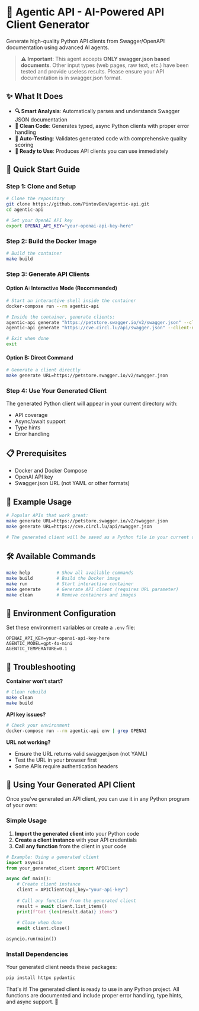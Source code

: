 # 🤖 Agentic API - AI-Powered API Client Generator

Generate high-quality Python API clients from Swagger/OpenAPI documentation using advanced AI agents.

> **⚠️ Important**: This agent accepts **ONLY swagger.json based documents**. Other input types (web pages, raw text, etc.) have been tested and provide useless results. Please ensure your API documentation is in swagger.json format.

## ✨ What It Does

- **🔍 Smart Analysis**: Automatically parses and understands Swagger JSON documentation
- **🐍 Clean Code**: Generates typed, async Python clients with proper error handling
- **🧪 Auto-Testing**: Validates generated code with comprehensive quality scoring
- **🚀 Ready to Use**: Produces API clients you can use immediately

## 🚀 Quick Start Guide

### Step 1: Clone and Setup

```bash
# Clone the repository
git clone https://github.com/PintovBen/agentic-api.git
cd agentic-api

# Set your OpenAI API key
export OPENAI_API_KEY="your-openai-api-key-here"
```

### Step 2: Build the Docker Image

```bash
# Build the container
make build
```

### Step 3: Generate API Clients

#### Option A: Interactive Mode (Recommended)
```bash
# Start an interactive shell inside the container
docker-compose run --rm agentic-api

# Inside the container, generate clients:
agentic-api generate "https://petstore.swagger.io/v2/swagger.json" --client-name "<CLIENT_NAME>"
agentic-api generate "https://cve.circl.lu/api/swagger.json" --client-name "<CLIENT_NAME>"

# Exit when done
exit
```

#### Option B: Direct Command
```bash
# Generate a client directly
make generate URL=https://petstore.swagger.io/v2/swagger.json
```

### Step 4: Use Your Generated Client

The generated Python client will appear in your current directory with:
- API coverage
- Async/await support  
- Type hints
- Error handling

## 📋 Prerequisites

- Docker and Docker Compose
- OpenAI API key
- Swagger.json URL (not YAML or other formats)

## 🎯 Example Usage

```bash
# Popular APIs that work great:
make generate URL=https://petstore.swagger.io/v2/swagger.json
make generate URL=https://cve.circl.lu/api/swagger.json 

# The generated client will be saved as a Python file in your current directory
```

## 🛠️ Available Commands

```bash
make help          # Show all available commands
make build         # Build the Docker image  
make run           # Start interactive container
make generate      # Generate API client (requires URL parameter)
make clean         # Remove containers and images
```

## 🔧 Environment Configuration

Set these environment variables or create a `.env` file:

```env
OPENAI_API_KEY=your-openai-api-key-here
AGENTIC_MODEL=gpt-4o-mini
AGENTIC_TEMPERATURE=0.1
```

## 🐛 Troubleshooting

**Container won't start?**
```bash
# Clean rebuild
make clean
make build
```

**API key issues?**
```bash
# Check your environment
docker-compose run --rm agentic-api env | grep OPENAI
```

**URL not working?**
- Ensure the URL returns valid swagger.json (not YAML)
- Test the URL in your browser first
- Some APIs require authentication headers

## 🎯 Using Your Generated API Client

Once you've generated an API client, you can use it in any Python program of your own:

### Simple Usage

1. **Import the generated client** into your Python code
2. **Create a client instance** with your API credentials  
3. **Call any function** from the client in your code

```python
# Example: Using a generated client
import asyncio
from your_generated_client import APIClient

async def main():
    # Create client instance
    client = APIClient(api_key="your-api-key")
    
    # Call any function from the generated client
    result = await client.list_items()
    print(f"Got {len(result.data)} items")
    
    # Close when done
    await client.close()

asyncio.run(main())
```

### Install Dependencies

Your generated client needs these packages:
```bash
pip install httpx pydantic
```

That's it! The generated client is ready to use in any Python project. All functions are documented and include proper error handling, type hints, and async support. 🚀
